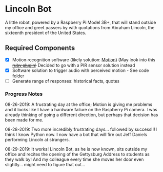# Lincoln Bot

A little robot, powered by a Raspberry Pi Model 3B+, that will stand outside my office and greet passers by with quotations from Abraham Lincoln, the sixteenth president of the United States.

## Required Components

- [X] ~~Motion recognition software (likely solution: [Motion](https://github.com/Motion-Project)) (May look into this [ruby plugin](https://github.com/jrobertson/humble_rpi-plugin-pir/))~~ Decided to go with a PIR sensor solution instead
- [X] Software solution to trigger audio with perceived motion - See code folder
- [ ] Generate range of responses: historical facts, quotes

### Progress Notes

08-26-2019: A frustrating day at the office; Motion is giving me problems and it looks like I have a hardware failure on the Raspberry Pi camera. I was already thinking of going a different direction, but perhaps that decision has been made for me.

08-28-2019: Two more incredibly frustrating days... followed by success!!! I think I know Python now. I now have a bot that will fire out Jeff Daniels performing Lincoln at strangers.

08-29-2019: It works! Lincoln Bot, as he is now known, sits outside my office and recites the opening of the Gettysburg Address to students as they walk by! And my colleague every time she moves her door even slightly... might need to figure that out...
